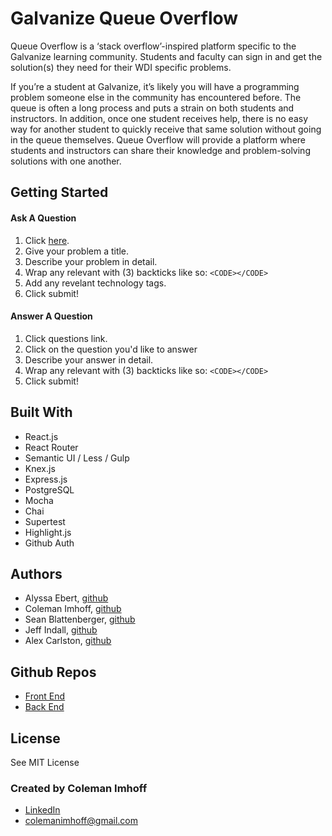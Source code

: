 # Galvanize Queue Overflow

Queue Overflow is a ‘stack overflow’-inspired platform specific to the Galvanize learning community. Students and faculty can sign in and get the solution(s) they need for their WDI specific problems.

If you’re a student at Galvanize, it’s likely you will have a programming problem someone else in the community has encountered before. The queue is often a long process and puts a strain on both students and instructors. In addition, once one student receives help, there is no easy way for another student to quickly receive that same solution without going in the queue themselves. Queue Overflow will provide a platform where students and instructors can share their knowledge and problem-solving solutions with one another.

## Getting Started

#### Ask A Question

1. Click [here](https://queue-overflow.firebaseapp.com/).
2. Give your problem a title.
3. Describe your problem in detail.
4. Wrap any relevant with (3) backticks like so: ```<CODE></CODE>```
5. Add any revelant technology tags.
6. Click submit!

#### Answer A Question

1. Click questions link.
2. Click on the question you'd like to answer
3. Describe your answer in detail.
4. Wrap any relevant with (3) backticks like so: ```<CODE></CODE>```
6. Click submit!

## Built With

- React.js
- React Router
- Semantic UI / Less / Gulp
- Knex.js
- Express.js
- PostgreSQL
- Mocha
- Chai
- Supertest
- Highlight.js
- Github Auth

## Authors

- Alyssa Ebert, [github](https:www.github.com/ebectar)
- Coleman Imhoff, [github](https:www.github.com/colemanimhoff)
- Sean Blattenberger, [github](https:www.github.com/sean-blattenberger)
- Jeff Indall, [github](https:www.github.com/Santa505)
- Alex Carlston, [github](https:www.github.com/alexandercarlston)

## Github Repos

- [Front End](https://github.com/g-overflow/gflow-frontend)
- [Back End](https://github.com/g-overflow/gflow-backend)

## License

See MIT License

### Created by Coleman Imhoff
- [LinkedIn](https://www.linkedin.com/in/colemanimhoff/)
- colemanimhoff@gmail.com
